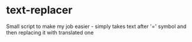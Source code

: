 # text-replacer
Small script to make my job easier - simply takes text after '=' symbol and then replacing it with translated one

